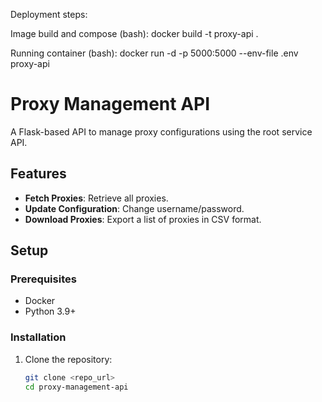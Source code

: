 Deployment steps:

Image build and compose (bash):
docker build -t proxy-api .

Running container (bash):
docker run -d -p 5000:5000 --env-file .env proxy-api

# Proxy Management API

A Flask-based API to manage proxy configurations using the root service API.

## Features
- **Fetch Proxies**: Retrieve all proxies.
- **Update Configuration**: Change username/password.
- **Download Proxies**: Export a list of proxies in CSV format.

## Setup
### Prerequisites
- Docker
- Python 3.9+

### Installation
1. Clone the repository:
   ```bash
   git clone <repo_url>
   cd proxy-management-api
